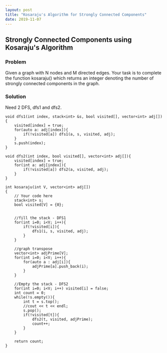 ```yaml
---
layout: post
title: "Kosaraju's Algorithm for Strongly Connected Components"
date: 2019-11-07
---
```


## Strongly Connected Components using Kosaraju's Algorithm
### Problem
Given a graph with N nodes and M directed edges. Your task is to complete the function kosaraju() which returns an integer denoting the number of strongly connected components in the graph.

### Solution
Need 2 DFS, dfs1 and dfs2.
```
void dfs1(int index, stack<int> &s, bool visited[], vector<int> adj[]){
    visited[index] = true;
    for(auto a: adj[index]){
        if(!visited[a]) dfs1(a, s, visited, adj);
    }
    s.push(index);
}

void dfs2(int index, bool visited[], vector<int> adj[]){
    visited[index] = true;
    for(int a: adj[index]){
        if(!visited[a]) dfs2(a, visited, adj);
    }
}

int kosaraju(int V, vector<int> adj[])
{
    // Your code here
    stack<int> s;
    bool visited[V] = {0};
    
    
    //fill the stack - DFS1
    for(int i=0; i<V; i++){
        if(!visited[i]){
            dfs1(i, s, visited, adj);
        }
    }
    
    //graph transpose
    vector<int> adjPrime[V];
    for(int i=0; i<V; i++){
        for(auto a : adj[i]){
            adjPrime[a].push_back(i);
        }
    }
    
    //Empty the stack - DFS2
    for(int i=0; i<V; i++) visited[i] = false;
    int count = 0;
    while(!s.empty()){
        int t = s.top();
        //cout << t << endl;
        s.pop();
        if(!visited[t]){
            dfs2(t, visited, adjPrime);
            count++;
        }
    }
    
    return count;
}

```
